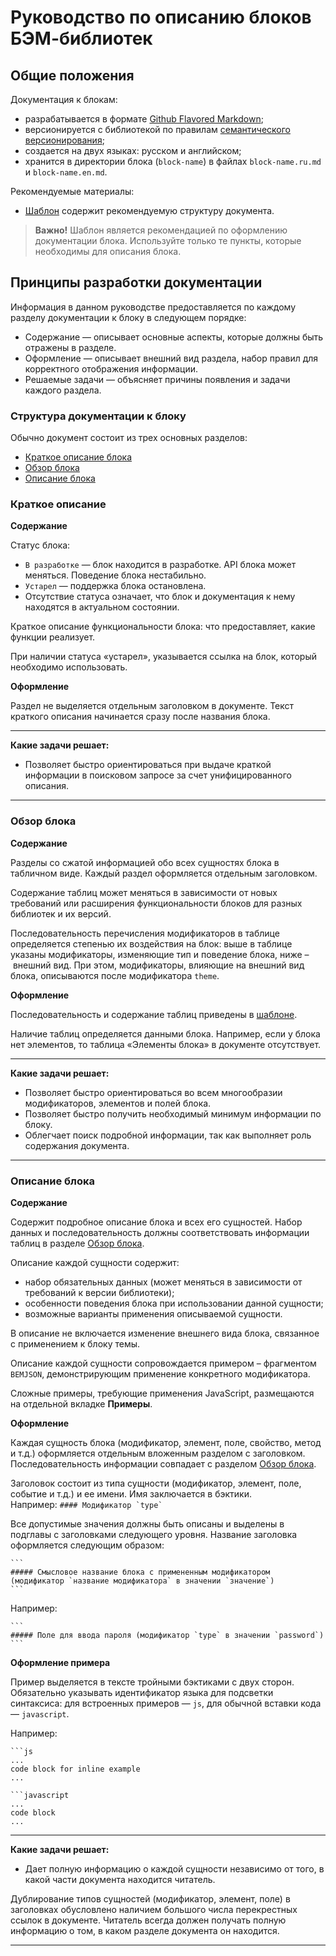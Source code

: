 # Руководство по описанию блоков БЭМ-библиотек

<!-- TOC -->

## Общие положения

Документация к блокам:

* разрабатывается в формате [Github Flavored Markdown](https://help.github.com/articles/github-flavored-markdown/);
* версионируется с библиотекой по правилам [семантического версионирования](http://semver.org/lang/ru/);
* создается на двух языках: русском и английском;
* хранится в директории блока (`block-name`) в файлах `block-name.ru.md` и `block-name.en.md`.

Рекомендуемые материалы:

* [Шаблон](template.md) содержит рекомендуемую структуру документа.

>**Важно!** Шаблон является рекомендацией по оформлению документации блока. Используйте только те пункты, которые необходимы для описания блока.

## Принципы разработки документации

Информация в данном руководстве предоставляется по каждому разделу документации к блоку в следующем порядке:

* Содержание — описывает основные аспекты, которые должны быть отражены в разделе.
* Оформление — описывает внешний вид раздела, набор правил для корректного отображения информации.
* Решаемые задачи — объясняет причины появления и задачи каждого раздела.

### Структура документации к блоку

Обычно документ состоит из трех основных разделов:

* [Краткое описание блока](#block-definition)
* [Обзор блока](#block-overview)
* [Описание блока](#block-description)

<a name="block-definition"></a>
### Краткое описание

**Содержание**

Статус блока:

  * `В разработке` — блок находится в разработке. API блока может меняться. Поведение блока нестабильно.
  * `Устарел` — поддержка блока остановлена.
  * Отсутствие статуса означает, что блок и документация к нему находятся в актуальном состоянии.

Краткое описание функциональности блока: что предоставляет, какие функции реализует.

При наличии статуса «устарел», указывается ссылка на блок, который необходимо использовать.

**Оформление**

Раздел не выделяется отдельным заголовком в документе. Текст краткого описания начинается сразу после названия блока.
____________________

**Какие задачи решает:**

* Позволяет быстро ориентироваться при выдаче краткой информации в поисковом запросе за счет унифицированного описания.

_____________________

<a name="block-overview"></a>
### Обзор блока

**Содержание**

Разделы со сжатой информацией обо всех сущностях блока в табличном виде. Каждый раздел оформляется отдельным заголовком.

Содержание таблиц может меняться в зависимости от новых требований или расширения функциональности блоков для разных библиотек и их версий.

Последовательность перечисления модификаторов в таблице определяется степенью их воздействия на блок: выше в таблице указаны модификаторы, изменяющие тип и поведение блока, ниже – внешний вид. При этом, модификаторы, влияющие на внешний вид блока, описываются после модификатора `theme`.

**Оформление**

Последовательность и содержание таблиц приведены в [шаблоне](template.md).

Наличие таблиц определяется данными блока. Например, если у блока нет элементов, то таблица «Элементы блока» в документе отсутствует.

____________________

**Какие задачи решает:**

* Позволяет быстро ориентироваться во всем многообразии модификаторов, элементов и полей блока.
* Позволяет быстро получить необходимый минимум информации по блоку.
* Облегчает поиск подробной информации, так как выполняет роль содержания документа.

____________________

<a name="block-description"></a>
### Описание блока

**Содержание**

Содержит подробное описание блока и всех его сущностей. Набор данных и последовательность должны соответствовать информации таблиц в разделе [Обзор блока](#block-overview).

Описание каждой сущности содержит:

* набор обязательных данных (может меняться в зависимости от требований к версии библиотеки);
* особенности поведения блока при использовании данной сущности;
* возможные варианты применения описываемой сущности.

В описание не включается изменение внешнего вида блока, связанное с применением к блоку темы.

Описание каждой сущности сопровождается примером – фрагментом `BEMJSON`, демонстрирующим применение конкретного модификатора.

Сложные примеры, требующие применения JavaScript, размещаются на отдельной вкладке **Примеры**.

**Оформление**

Каждая сущность блока (модификатор, элемент, поле, свойство, метод и т.д.) оформляется отдельным вложенным разделом с заголовком. Последовательность информации совпадает с разделом [Обзор блока](#block-overview).

Заголовок состоит из типа сущности (модификатор, элемент, поле, событие и т.д.) и ее имени. Имя заключается в бэктики.<br>
    Например:
    ```
    #### Модификатор `type`
    ```

Все допустимые значения должны быть описаны и выделены в подглавы с заголовками следующего уровня. Название заголовка оформляется следующим образом:

    ```
    ##### Смысловое название блока с примененным модификатором (модификатор `название модификатора` в значении `значение`)
    ```

Например:

    ```
    ##### Поле для ввода пароля (модификатор `type` в значении `password`)
    ```

**Оформление примера**

Пример выделяется в тексте тройными бэктиками с двух сторон. Обязательно указывать идентификатор языка для подсветки синтаксиса: для встроенных примеров — `js`, для обычной вставки кода — `javascript`.

Например:

```
```js
...
code block for inline example
...
```

```
```javascript
...
code block
...
```
____________________

**Какие задачи решает:**

* Дает полную информацию о каждой сущности независимо от того, в какой части документа находится читатель.

Дублирование типов сущностей (модификатор, элемент, поле) в заголовках обусловлено наличием большого числа перекрестных ссылок в документе. Читатель всегда должен получать полную информацию о том, в каком разделе документа он находится.
____________________

